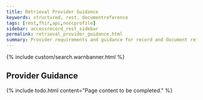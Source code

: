 ```yaml
---
title: Retrieval Provider Guidance
keywords: structured, rest, documentreference
tags: [rest,fhir,api,noccprofile]
sidebar: accessrecord_rest_sidebar
permalink: retrieval_provider_guidance.html
summary: Provider requirements and guidance for record and document retrieval. 
---
```


{% include custom/search.warnbanner.html %}


## Provider Guidance ##


{% include todo.html content="Page content to be completed." %}
